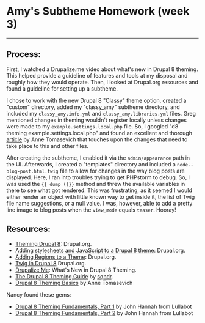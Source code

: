 # Amy's Subtheme Homework (week 3)
---

## Process:
First, I watched a Drupalize.me video about what's new in Drupal 8 theming. This helped provide a guideline of features and tools at my disposal and roughly how they would operate. Then, I looked at Drupal.org resources and found a guideline for setting up a subtheme.

I chose to work with the new Drupal 8 "Classy" theme option, created a "custom" directory, added my "classy_amy" subtheme directory, and included my `classy_amy.info.yml` and `classy_amy.libraries.yml` files. Greg mentioned changes in theming wouldn't register locally unless changes were made to my `example.settings.local.php` file. So, I googled "d8 theming example.settings.local.php" and found an excellent and thorough [article](http://savaslabs.com/2015/06/10/d8-theming-basics.html) by Anne Tomasevich that touches upon the changes that need to take place to this and other files.

After creating the subtheme, I enabled it via the `admin/appearance` path in the UI. Afterwards, I created a "templates" directory and included a `node--blog-post.html.twig` file to allow for changes in the way blog posts are displayed. Here, I ran into troubles trying to get PHPstorm to debug. So, I was used the `{{ dump ()}}` method and threw the available variables in there to see what got rendered. This was frustrating, as it seemed I would either render an object with little known way to get inside it, the list of Twig file name suggestions, or a null value. I was, however, able to add a pretty line image to blog posts when the `view_mode` equals `teaser`. Hooray!

## Resources:
* [Theming Drupal 8](https://www.drupal.org/theme-guide/8): Drupal.org.
* [Adding stylesheets and JavaScript to a Drupal 8 theme](https://www.drupal.org/node/2216195): Drupal.org.
* [Adding Regions to a Theme](https://www.drupal.org/node/2469113): Drupal.org.
* [Twig in Drupal 8](https://www.drupal.org/theme-guide/8/twig) Drupal.org.
* [Drupalize Me](https://drupalize.me/videos/whats-new-drupal-8-theming): What's New in Drupal 8 Theming.
* [The Drupal 8 Theming Guide](http://d8.sqndr.com/) by [sqndr](https://www.drupal.org/u/sqndr).
* [Drupal 8 Theming Basics](http://savaslabs.com/2015/06/10/d8-theming-basics.html) by Anne Tomasevich

Nancy found these gems:
* [Drupal 8 Theming Fundamentals, Part 1](https://www.lullabot.com/articles/drupal-8-theming-fundamentals-part-1) by John Hannah from Lullabot
* [Drupal 8 Theming Fundamentals, Part 2](https://www.lullabot.com/articles/drupal-8-theming-fundamentals-part-2) by John Hannah from Lullabot